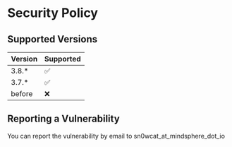 # Security Policy

## Supported Versions

| Version | Supported          |
| ------- | ------------------ |
| 3.8.*   | :white_check_mark: |
| 3.7.*   | :white_check_mark: |
| before  | :x:                |

## Reporting a Vulnerability

You can report the vulnerability by email to
sn0wcat_at_mindsphere_dot_io
